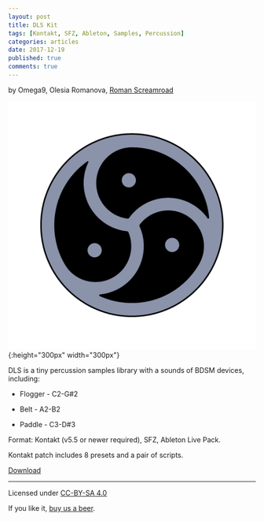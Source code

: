 ```yaml
---
layout: post
title: DLS Kit
tags: [Kontakt, SFZ, Ableton, Samples, Percussion]
categories: articles
date: 2017-12-19
published: true
comments: true
---
```

by Omega9, Olesia Romanova, [Roman Screamroad](https://vk.com/rscramroad)

![](/images/2017/12/Triskelion_points_black_outer-square.png){:height="300px" width="300px"}

DLS is a tiny percussion samples library with a sounds of BDSM devices, including:

- Flogger - C2-G#2

- Belt - A2-B2

- Paddle  - C3-D#3

Format: Kontakt (v5.5 or newer required), SFZ, Ableton Live Pack.

Kontakt patch includes 8 presets and a pair of scripts.

[Download][1]

-----
Licensed under [CC-BY-SA 4.0](https://creativecommons.org/licenses/by-sa/4.0/)

If you like it, [buy us a beer](https://omega9.github.io/donation/).

[1]: https://github.com/Omega9/Midi0-Toys/raw/master/DLS%20Kit/DLS%20Kit.zip
